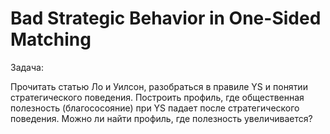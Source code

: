 # Bad Strategic Behavior in One-Sided Matching
Задача:

Прочитать статью Ло и Уилсон, разобраться в правиле YS и понятии стратегического поведения.
Построить профиль, где общественная полезность (благососояние) при YS падает после стратегического поведения.
Можно ли найти профиль, где полезность увеличивается?
